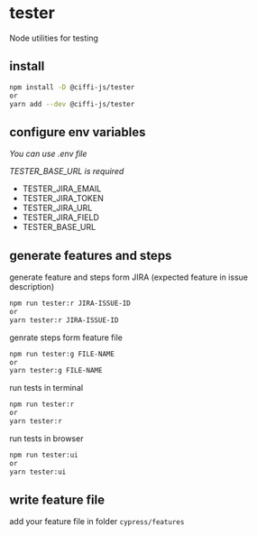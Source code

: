# tester

Node utilities for testing

## install

```bash
npm install -D @ciffi-js/tester
or
yarn add --dev @ciffi-js/tester
```

## configure env variables

_You can use .env file_

_TESTER_BASE_URL is required_

- TESTER_JIRA_EMAIL
- TESTER_JIRA_TOKEN
- TESTER_JIRA_URL
- TESTER_JIRA_FIELD
- TESTER_BASE_URL

## generate features and steps

generate feature and steps form JIRA (expected feature in issue description)

```bash
npm run tester:r JIRA-ISSUE-ID
or
yarn tester:r JIRA-ISSUE-ID
```

genrate steps form feature file

```bash
npm run tester:g FILE-NAME
or
yarn tester:g FILE-NAME
```

run tests in terminal

```bash
npm run tester:r
or
yarn tester:r
```

run tests in browser

```bash
npm run tester:ui
or
yarn tester:ui
```

## write feature file

add your feature file in folder `cypress/features`

